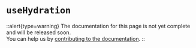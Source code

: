 # `useHydration`

::alert{type=warning}
The documentation for this page is not yet complete and will be released soon.<br>
You can help us by [contributing to the documentation](/community/contribution#documentation-guide).
::

